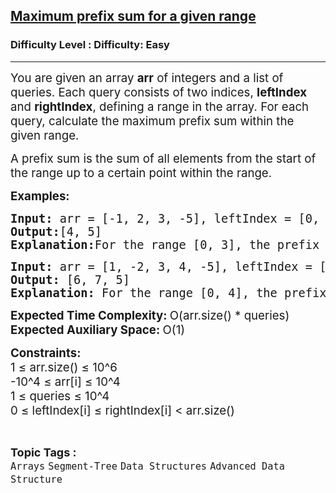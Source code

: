 <h2><a href="https://www.geeksforgeeks.org/problems/maximum-prefix-sum-for-a-given-range0227/1?page=1&category=Arrays&status=unsolved,attempted&sortBy=accuracy">Maximum prefix sum for a given range</a></h2><h3>Difficulty Level : Difficulty: Easy</h3><hr><div class="problems_problem_content__Xm_eO"><p class="whitespace-pre-wrap break-words"><span style="font-size: 14pt;">You are given an array <strong>arr</strong> of integers and a list of queries. Each query consists of two indices, <strong>leftIndex</strong> and <strong>rightIndex</strong>, defining a range in the array. For each query, calculate the maximum prefix sum within the given range.</span></p>
<p class="whitespace-pre-wrap break-words"><span style="font-size: 14pt;">A prefix sum is the sum of all elements from the start of the range up to a certain point within the range.</span></p>
<p class="whitespace-pre-wrap break-words"><span style="font-size: 14pt;"><strong>Examples:</strong></span></p>
<pre class="whitespace-pre-wrap break-words"><span style="font-size: 14pt;"><strong>Input:</strong> arr = [-1, 2, 3, -5], leftIndex = [0, 1], rightIndex = [3, 3]<br></span><span style="font-size: 14pt;"><strong>Output:</strong>[4, 5]<br></span><span style="font-size: 14pt;"><strong>Explanation:</strong>For the range [0, 3], the prefix sums are [-1, 1, 4, -1]. The maximum is 4. For the range [1, 3], the prefix sums are [2, 5, 0]. The maximum is 5.</span></pre>
<pre class="whitespace-pre-wrap break-words"><span style="font-size: 14pt;"><strong>Input:</strong> arr = [1, -2, 3, 4, -5], leftIndex = [0, 2, 1], rightIndex = [4, 3, 3]</span><br><span style="font-size: 14pt;"><strong>Output: </strong>[6, 7, 5]</span><br><span style="font-size: 14pt;"><strong>Explanation: </strong>For the range [0, 4], the prefix sums are [1, -1, 2, 6, 1]. The maximum is 6. For the range [2, 3], the prefix sums are [3, 7]. The maximum is 7. For the range [1, 3], the prefix sums are [-2, 1, 5]. The maximum is 5.</span></pre>
<p class="whitespace-pre-wrap break-words"><span style="font-size: 14pt;"><strong>Expected Time Complexity: </strong>O(arr.size() * queries)<br></span><span style="font-size: 14pt;"><strong>Expected Auxiliary Space: </strong>O(1)</span></p>
<p class="whitespace-pre-wrap break-words"><span style="font-size: 14pt;"><strong>Constraints:<br></strong></span><span style="font-size: 14pt;">1 ≤ arr.size() ≤ 10^6<br></span><span style="font-size: 14pt;">-10^4 ≤ arr[i] ≤ 10^4<br></span><span style="font-size: 14pt;">1 ≤ queries ≤ 10^4<br></span><span style="font-size: 14pt;">0 ≤ leftIndex[i] ≤ rightIndex[i] &lt; arr.size()</span></p></div><br><p><span style=font-size:18px><strong>Topic Tags : </strong><br><code>Arrays</code>&nbsp;<code>Segment-Tree</code>&nbsp;<code>Data Structures</code>&nbsp;<code>Advanced Data Structure</code>&nbsp;